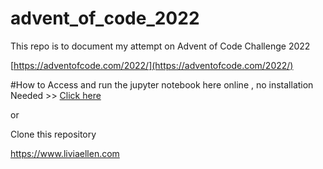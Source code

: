 # advent_of_code_2022

This repo is to document my attempt on Advent of Code Challenge 2022

[https://adventofcode.com/2022/](https://adventofcode.com/2022/)

#How to 
Access and run the jupyter notebook here online , no installation Needed >> [Click here](https://mybinder.org/v2/gh/liviaellen/advent_of_code_2022/HEAD)

or

Clone this repository

https://www.liviaellen.com
